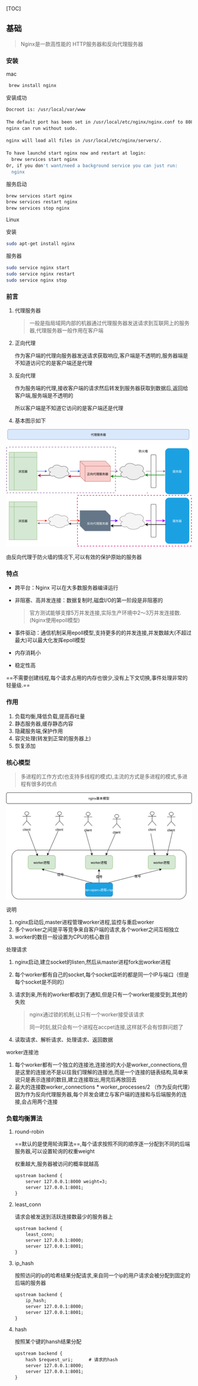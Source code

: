 [TOC]

## 基础

> Nginx是一款高性能的 HTTP服务器和反向代理服务器

### 安装

mac

~~~bash
 brew install nginx
~~~

安装成功

~~~bash
Docroot is: /usr/local/var/www

The default port has been set in /usr/local/etc/nginx/nginx.conf to 8080 so that
nginx can run without sudo.

nginx will load all files in /usr/local/etc/nginx/servers/.

To have launchd start nginx now and restart at login:
  brew services start nginx
Or, if you don't want/need a background service you can just run:
  nginx
~~~

服务启动

~~~bash
brew services start nginx
brew services restart nginx
brew services stop nginx
~~~

Linux

安装

~~~bash
sudo apt-get install nginx
~~~

服务器

~~~bash
sudo service nginx start
sudo service nginx restart
sudo service nginx stop
~~~



### 前言

1. 代理服务器

   > 一般是指局域网内部的机器通过代理服务器发送请求到互联网上的服务器,代理服务器一般作用在客户端

2. 正向代理

   作为客户端的代理向服务器发送请求获取响应,客户端是不透明的,服务器端是不知道访问它的是客户端还是代理

3. 反向代理

   作为服务端的代理,接收客户端的请求然后转发到服务器获取到数据后,返回给客户端,服务端是不透明的

   所以客户端是不知道它访问的是客户端还是代理

4. 基本图示如下

![代理服务器](images/代理服务器.svg)

由反向代理于防火墙的情况下,可以有效的保护原始的服务器

### 特点

- 跨平台：Nginx 可以在大多数服务器编译运行

- 非阻塞、高并发连接：数据复制时,磁盘I/O的第一阶段是非阻塞的

  > 官方测试能够支撑5万并发连接,实际生产环境中2～3万并发连接数.(Nginx使用epoll模型)

- 事件驱动：通信机制采用epoll模型,支持更多的的并发连接,并发数越大(不超过最大)可以最大化发挥epoll模型

- 内存消耗小

- 稳定性高

==不需要创建线程,每个请求占用的内存也很少,没有上下文切换,事件处理非常的轻量级.==



### 作用

1. 负载均衡,降低负载,提高吞吐量
2. 静态服务器,缓存静态内容
3. 隐藏服务端,保护作用
4. 容灾处理(转发到正常的服务器上)
5. 恢复添加



### 核心模型

> 多进程的工作方式(也支持多线程的模式),主流的方式是多进程的模式,多进程有很多的优点

![nginx模型](images/nginx模型.svg)



说明

1. nginx启动后,master进程管理worker进程,监控与重启worker
2. 多个worker之间是平等竞争来自客户端的请求,各个worker之间互相独立
3. worker的数目一般设置为CPU的核心数目

处理请求

1. nginx启动,建立socket的listen,然后从master进程fork出worker进程

2. 每个worker都有自己的socket,每个socket监听的都是同一个IP与端口（但是每个socket是不同的）

3. 请求到来,所有的worker都收到了通知,但是只有一个worker能接受到,其他的失败

   > nginx通过锁的机制,让只有一个worker接受该请求
   >
   > 同一时刻,就只会有一个进程在accpet连接,这样就不会有惊群问题了

4. 读取请求、解析请求、处理请求、返回数据

worker连接池

1. 每个worker都有一个独立的连接池,连接池的大小是worker_connections,但是这里的连接池不是以往我们理解的连接池,而是一个连接的链表结构,简单来说只是表示连接的数目,建立连接取出,用完后再放回去
2. 最大的连接数worker_connections * worker_processes/2 （作为反向代理）因为作为反向代理服务器,每个并发会建立与客户端的连接和与后端服务的连接,会占用两个连接



### 负载均衡算法

1. round-robin

   ==默认的是使用轮询算法==,每个请求按照不同的顺序逐一分配到不同的后端服务器,可以设置轮询的权重weight

   权重越大,服务器被访问的概率就越高

   ~~~nginx
   upstream backend {
       server 127.0.0.1:8000 weight=3;
       server 127.0.0.1:8001;
   }
   ~~~

2. least_conn

   请求会被发送到活跃连接数最少的服务器上

   ~~~nginx
   upstream backend {
       least_conn;
       server 127.0.0.1:8000;
       server 127.0.0.1:8001;
   }
   ~~~

3. ip_hash

   按照访问的ip的哈希结果分配请求,来自同一个ip的用户请求会被分配到固定的后端的服务器

   ~~~nginx
   upstream backend {
       ip_hash;
       server 127.0.0.1:8000;
       server 127.0.0.1:8001;
   }
   ~~~

4. hash

   按照某个键的hansh结果分配

   ~~~nginx
   upstream backend {
       hash $request_uri;      # 请求的hash
       server 127.0.0.1:8000;
       server 127.0.0.1:8001;
   }
   ~~~

